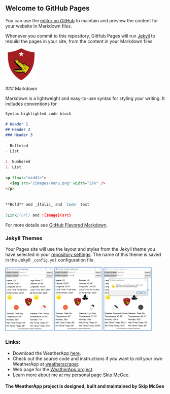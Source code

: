 
## Welcome to GitHub Pages

You can use the [editor on GitHub](https://github.com/skipmcgee/WeatherApp/edit/gh-pages/index.md) to maintain and preview the content for your website in Markdown files.

Whenever you commit to this repository, GitHub Pages will run [Jekyll](https://jekyllrb.com/) to rebuild the pages in your site, from the content in your Markdown files.
<p float="right">
  <img src="/images/logo.png" width="20%" />
</p>
### Markdown

Markdown is a lightweight and easy-to-use syntax for styling your writing. It includes conventions for

```markdown
Syntax highlighted code block

# Header 1
## Header 2
### Header 3

- Bulleted
- List

1. Numbered
2. List

<p float="middle">
  <img src="/images/menu.png" width="26%" />
</p>


**Bold** and _Italic_ and `Code` text

[Link](url) and ![Image](src)
```

For more details see [GitHub Flavored Markdown](https://guides.github.com/features/mastering-markdown/).

### Jekyll Themes

Your Pages site will use the layout and styles from the Jekyll theme you have selected in your [repository settings](https://github.com/skipmcgee/WeatherApp/settings). The name of this theme is saved in the Jekyll `_config.yml` configuration file.



<p float="middle">
  <img src="/images/app1.png" width="30%" />
  <img src="/images/app2.png" width="30%" /> 
  <img src="/images/apperror.png" width="30%" /> 
</p>

### Links:
- Download the WeatherApp [here](https://github.com/skipmcgee/WeatherApp/tree/main/download).
- Check out the source code and instructions if you want to roll your own WeatherApp at [weatherscraper](https://github.com/skipmcgee/weatherscraper).
- Web page for the [WeatherApp project](https://skipmcgee.github.io/WeatherApp/).
- Learn more about me at my personal page [Skip McGee](https://skipmcgee.github.io).

#### The WeatherApp project is designed, built and maintained by Skip McGee


